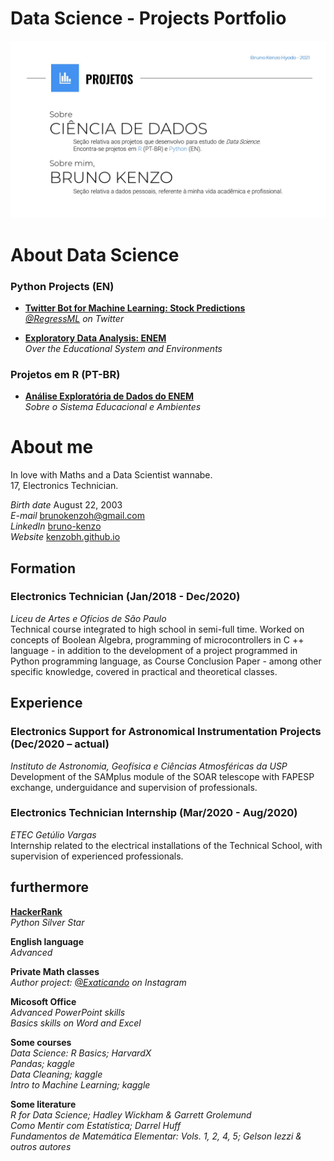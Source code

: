 # **Data Science - Projects Portfolio**

![](https://github.com/KenzoBH/Data-Science/blob/main/Images/Slide1.PNG)

# **About Data Science**

### **Python Projects (EN)**
  - [**Twitter Bot for Machine Learning: Stock Predictions**](https://github.com/KenzoBH/Data-Science/tree/main/Twitter_ML)   
  *[@RegressML](https://twitter.com/RegressML) on Twitter*
  
  - [**Exploratory Data Analysis: ENEM**](https://github.com/KenzoBH/Data-Science/blob/main/ENEM_Python/ENEM_by_school_EDA_Python.ipynb)   
  *Over the Educational System and Environments*   
  
  

### **Projetos em R (PT-BR)**
  - [**Análise Exploratória de Dados do ENEM**](https://github.com/KenzoBH/Data-Science/blob/main/ENEM_R/ENEM_R.md)   
*Sobre o Sistema Educacional e Ambientes*

# **About me**

In love with Maths and a Data Scientist wannabe.   
17, Electronics Technician.

*Birth date* August 22, 2003  
*E-mail*
<a href="mailto:brunokenzoh@gmail.com" class="email">brunokenzoh@gmail.com</a>   
*LinkedIn* [bruno-kenzo](https://www.linkedin.com/in/bruno-kenzo/)   
*Website* [kenzobh.github.io](https://kenzobh.github.io/index.html)

## **Formation**

### **Electronics Technician** (Jan/2018 - Dec/2020)  
*Liceu de Artes e Ofícios de São Paulo*  
Technical course integrated to high school in semi-full time.
Worked on concepts of Boolean Algebra, programming of microcontrollers in C ++ language - in addition to the development of a project programmed in Python programming language, as Course Conclusion Paper - among other specific knowledge, covered in practical and theoretical classes.

## **Experience**

### **Electronics Support for Astronomical Instrumentation Projects** (Dec/2020 – actual)  
*Instituto de Astronomia, Geofísica e Ciências Atmosféricas da USP*  
Development of the SAMplus module of the SOAR telescope with FAPESP exchange, underguidance and supervision of professionals.

### **Electronics Technician Internship** (Mar/2020 - Aug/2020)  
*ETEC Getúlio Vargas*  
Internship related to the electrical installations of the Technical School, with supervision of experienced professionals.


## **furthermore**

[**HackerRank**](https://www.hackerrank.com/brunokenzoh)  
*Python Silver Star*

**English language**  
*Advanced*

**Private Math classes**   
*Author project: [@Exaticando](https://www.instagram.com/exaticando/) on Instagram*

**Micosoft Office**   
*Advanced PowerPoint skills*   
*Basics skills on Word and Excel*

**Some courses**   
*Data Science: R Basics; HarvardX*   
*Pandas; kaggle*   
*Data Cleaning; kaggle*   
*Intro to Machine Learning; kaggle*

**Some literature**   
*R for Data Science; Hadley Wickham & Garrett Grolemund*   
*Como Mentir com Estatística; Darrel Huff*   
*Fundamentos de Matemática Elementar: Vols. 1, 2, 4, 5; Gelson Iezzi & outros autores*
